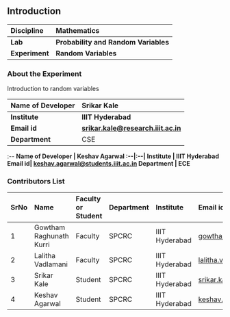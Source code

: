 ## Introduction

<b>Discipline | <b> Mathematics
:--|:--|
<b> Lab | <b> Probability and Random Variables 
<b> Experiment|     <b> Random Variables

### About the Experiment

Introduction to random variables

<b>Name of Developer | <b> Srikar Kale
:--|:--|
<b> Institute | <b>  IIIT Hyderabad
<b> Email id|     <b>  srikar.kale@research.iiit.ac.in
<b> Department |  CSE
:--
<b>Name of Developer | <b> Keshav Agarwal
:--|:--|
<b> Institute | <b>  IIIT Hyderabad
<b> Email id|     <b>  keshav.agarwal@students.iiit.ac.in
<b> Department |  ECE

### Contributors List

SrNo | Name | Faculty or Student | Department| Institute | Email id
:--|:--|:--|:--|:--|:--|
1 | Gowtham Raghunath Kurri | Faculty | SPCRC | IIIT Hyderabad | gowtham.kurri@iiit.ac.in
2 | Lalitha Vadlamani | Faculty | SPCRC| IIIT Hyderabad | lalitha.v@iiit.ac.in  
3 | Srikar Kale | Student | SPCRC| IIIT Hyderabad | srikar.kale@research.iiit.ac.in
4 | Keshav Agarwal | Student | SPCRC| IIIT Hyderabad |  keshav.agarwal@students.iiit.ac.in